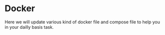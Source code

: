 # Docker
Here we will update various kind of docker file and compose file to help you in your dailly basis task.
